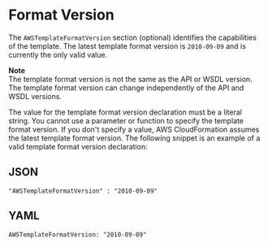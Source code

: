 # Format Version<a name="format-version-structure"></a>

The `AWSTemplateFormatVersion` section \(optional\) identifies the capabilities of the template\. The latest template format version is `2010-09-09` and is currently the only valid value\.

**Note**  
The template format version is not the same as the API or WSDL version\. The template format version can change independently of the API and WSDL versions\.

The value for the template format version declaration must be a literal string\. You cannot use a parameter or function to specify the template format version\. If you don't specify a value, AWS CloudFormation assumes the latest template format version\. The following snippet is an example of a valid template format version declaration:

## JSON<a name="format-version-structure-example.json"></a>

```
"AWSTemplateFormatVersion" : "2010-09-09"
```

## YAML<a name="format-version-structure-example.yaml"></a>

```
AWSTemplateFormatVersion: "2010-09-09"
```